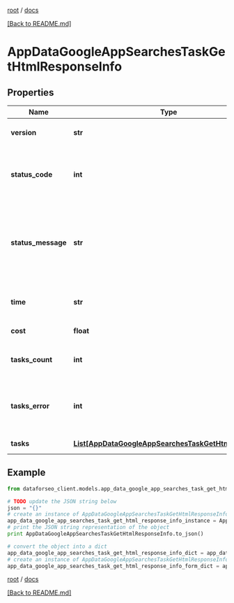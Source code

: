 [root](./../ "root") / [docs](./ "docs")

[[Back to README.md]](./../README.md "[Back to README.md]")

# AppDataGoogleAppSearchesTaskGetHtmlResponseInfo

## Properties

Name | Type | Description | Notes
------------ | ------------- | ------------- | -------------
**version** | **str** | the current version of the API | [optional]
**status_code** | **int** | general status code you can find the full list of the response codes here | [optional]
**status_message** | **str** | general informational message you can find the full list of general informational messages here | [optional]
**time** | **str** | total execution time, seconds | [optional]
**cost** | **float** | total tasks cost, USD | [optional]
**tasks_count** | **int** | the number of tasks in the tasks array | [optional]
**tasks_error** | **int** | the number of tasks in the tasks array returned with an error | [optional]
**tasks** | [**List[AppDataGoogleAppSearchesTaskGetHtmlTaskInfo]**](AppDataGoogleAppSearchesTaskGetHtmlTaskInfo.md) | array of tasks | [optional]

## Example

```python
from dataforseo_client.models.app_data_google_app_searches_task_get_html_response_info import AppDataGoogleAppSearchesTaskGetHtmlResponseInfo

# TODO update the JSON string below
json = "{}"
# create an instance of AppDataGoogleAppSearchesTaskGetHtmlResponseInfo from a JSON string
app_data_google_app_searches_task_get_html_response_info_instance = AppDataGoogleAppSearchesTaskGetHtmlResponseInfo.from_json(json)
# print the JSON string representation of the object
print AppDataGoogleAppSearchesTaskGetHtmlResponseInfo.to_json()

# convert the object into a dict
app_data_google_app_searches_task_get_html_response_info_dict = app_data_google_app_searches_task_get_html_response_info_instance.to_dict()
# create an instance of AppDataGoogleAppSearchesTaskGetHtmlResponseInfo from a dict
app_data_google_app_searches_task_get_html_response_info_form_dict = app_data_google_app_searches_task_get_html_response_info.from_dict(app_data_google_app_searches_task_get_html_response_info_dict)
```

  

[root](./../ "root") / [docs](./ "docs")

[[Back to README.md]](./../README.md "[Back to README.md]")